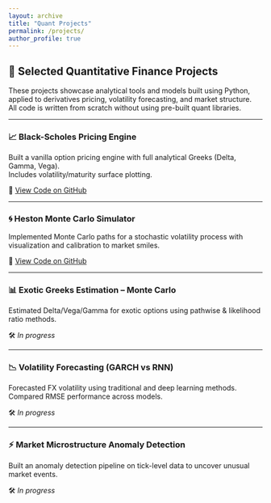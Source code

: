 ```yaml
---
layout: archive
title: "Quant Projects"
permalink: /projects/
author_profile: true
---
```


## 🧠 Selected Quantitative Finance Projects

These projects showcase analytical tools and models built using Python, applied to derivatives pricing, volatility forecasting, and market structure.  
All code is written from scratch without using pre-built quant libraries.

---

### 📈 Black-Scholes Pricing Engine  
Built a vanilla option pricing engine with full analytical Greeks (Delta, Gamma, Vega).  
Includes volatility/maturity surface plotting.

🔗 [View Code on GitHub](https://github.com/MaysaaRais/portfolio-maysaa-rais/tree/main/Black-Scholes)

---

### 🌀 Heston Monte Carlo Simulator  
Implemented Monte Carlo paths for a stochastic volatility process with visualization and calibration to market smiles.

🔗 [View Code on GitHub](https://github.com/MaysaaRais/portfolio-maysaa-rais/tree/main/Heston)

---

### 📊 Exotic Greeks Estimation – Monte Carlo  
Estimated Delta/Vega/Gamma for exotic options using pathwise & likelihood ratio methods.

🛠️ *In progress*

---

### 📉 Volatility Forecasting (GARCH vs RNN)  
Forecasted FX volatility using traditional and deep learning methods.  
Compared RMSE performance across models.

🛠️ *In progress*

---

### ⚡ Market Microstructure Anomaly Detection  
Built an anomaly detection pipeline on tick-level data to uncover unusual market events.

🛠️ *In progress*

